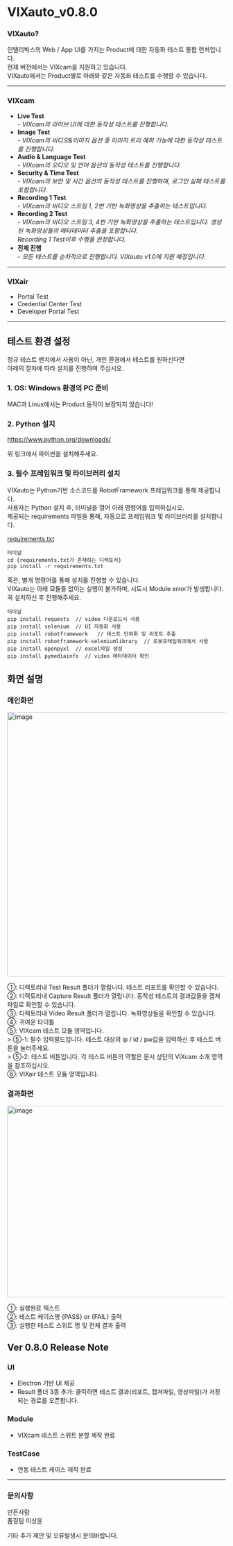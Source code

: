 # VIXauto_v0.8.0
### VIXauto?  
인텔리빅스의 Web / App UI를 가지는 Product에 대한 자동화 테스트 통합 런처입니다.         
현재 버전에서는 VIXcam을 지원하고 있습니다.   
VIXauto에서는 Product별로 아래와 같은 자동화 테스트를 수행할 수 있습니다.   
*****
### VIXcam
- __Live Test__   
       - *VIXcam의 라이브 UI에 대한 동작성 테스트를 진행합니다.*
- __Image Test__   
       -  *VIXcam의 비디오&이미지 옵션 중 이미지 트리 예하 기능에 대한 동작성 테스트를 진행합니다.*
- __Audio & Language Test__   
       -  *VIXcam의 오디오 및 언어 옵션의 동작성 테스트를 진행합니다.*
- __Security & Time Test__   
       -  *VIXcam의 보안 및 시간 옵션의 동작성 테스트를 진행하며, 로그인 실패 테스트를 포함합니다.*
- __Recording 1 Test__   
       -  *VIXcam의 비디오 스트림 1, 2번 기반 녹화영상을 추출하는 테스트입니다.*
- __Recording 2 Test__   
       -   *VIXcam의 비디오 스트림 3, 4번 기반 녹화영상을 추출하는 테스트입니다. 생성된 녹화영상들의 메타데이터 추출을 포함합니다.   
Recording 1 Test이후 수행을 권장합니다.*
- __전체 진행__   
       -   *모든 테스트를 순차적으로 진행합니다. VIXauto v1.0에 지원 예정입니다.*
*****
### VIXair
- Portal Test
- Credential Center Test
- Developer Portal Test
*****

## 테스트 환경 설정   

   정규 테스트 벤치에서 사용이 아닌, 개인 환경에서 테스트를 원하신다면   
   아래의 절차에 따라 설치를 진행하여 주십시오.   

### 1. OS: Windows 환경의 PC 준비
MAC과 Linux에서는 Product 동작이 보장되지 않습니다!

      
### 2. Python 설치 
https://www.python.org/downloads/   
   
   
위 링크에서 파이썬을 설치해주세요.

### 3. 필수 프레임워크 및 라이브러리 설치
VIXauto는 Python기반 소스코드를 RobotFramework 프레임워크를 통해 제공합니다.      
사용자는 Python 설치 후, 터미널을 열어 아래 명령어를 입력하십시오.   
제공되는 requirements 파일을 통해, 자동으로 프레임워크 및 라이브러리를 설치합니다.   

   
[requirements.txt](https://github.com/user-attachments/files/21526530/requirements.txt)

```
터미널
cd {requirements.txt가 존재하는 디렉토리}
pip install -r requirements.txt   
```
      
혹은, 별개 명령어를 통해 설치를 진행할 수 있습니다.      
VIXauto는 아래 모듈들 없이는 실행이 불가하며, 시도시 Module error가 발생합니다. 꼭 설치하신 후 진행해주세요.

```
터미널
pip install requests  // video 다운로드시 사용
pip install selenium  // UI 자동화 사용
pip install robotframework   // 테스트 단위화 및 리포트 추출
pip install robotframework-seleniumlibrary  // 로봇프레임워크에서 사용
pip install openpyxl  // excel파일 생성
pip install pymediainfo  // video 메타데이터 확인
```

## 화면 설명   
### 메인화면   
   <img width="740" height="609" alt="image" src="https://github.com/user-attachments/assets/e66f6dee-a414-4190-9930-20abdf57f8e2" />

①: 디렉토리내 Test Result 폴더가 열립니다. 테스트 리포트를 확인할 수 있습니다.   
②: 디렉토리내 Capture Result 폴더가 열립니다. 동작성 테스트의 결과값들을 캡쳐파일로 확인할 수 있습니다.   
③: 디렉토리내 Video Result 폴더가 열립니다. 녹화영상들을 확인할 수 있습니다.   
④: 귀여운 타이틀   
⑤: VIXcam 테스트 모듈 영역입니다.   
    > ⑤-1: 필수 입력필드입니다. 테스트 대상의 ip / id / pw값을 입력하신 후 테스트 버튼을 눌러주세요.   
    > ⑤-2: 테스트 버튼입니다. 각 테스트 버튼의 역할은 문서 상단의 VIXcam 소개 영역을 참조하십시오.   
⑥: VIXair 테스트 모듈 영역입니다.   

### 결과화면   
   <img width="587" height="441" alt="image" src="https://github.com/user-attachments/assets/b2a9916b-cc10-4ba2-b835-1d4438fd3667" />


①: 실행완료 텍스트   
②: 테스트 케이스명  {PASS} or {FAIL} 출력   
③: 실행한 테스트 스위트 명 및 전체 결과 출력   



## Ver 0.8.0 Release Note
### UI
- Electron 기반 UI 제공   
- Result 폴더 3종 추가: 클릭하면 테스트 결과(리포트, 캡쳐파일, 영상파일)가 저장되는 경로를 오픈합니다.

### Module   
- VIXcam 테스트 스위트 분할 제작 완료



### TestCase   
- 연동 테스트 케이스 제작 완료



*****

### 문의사항
만든사람   
품질팀 이상윤   

   기타 추가 제안 및 오류발생시 문의바랍니다.


